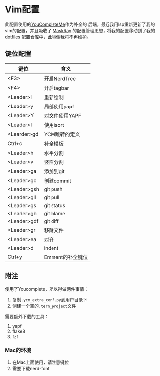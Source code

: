 # Vim配置

此配置使用的[YouCompleteMe](https://github.com/Valloric/YouCompleteMe)作为补全的
后端，最近我用lsp重新更新了我的vim的配置，并且吸收了
[MaskRay](https://github.com/MaskRay/Config/tree/master/home)
的配置管理思想，将我的配置移动到了我的
[dotfiles](https://github.com/idwangmo/dotfiles)
配置仓库中，此镜像我将不再维护。


## 键位配置

键位 | 含义
--- | ---
\<F3> | 开启NerdTree
\<F4> | 开启tagbar
\<Leader>l | 重新绘制
\<Leader>y | 局部使用yapf
\<Leader>Y | 对文件使用YAPF
\<Leader>I | 使用isort
\<Learder>gd | YCM跳转的定义
Ctrl+c | 补全模板
\<Leader>h | 水平分割
\<Leader>v | 竖直分割
\<Leader>ga | 添加到git
\<Leader>gc | 创建commit
\<Leader>gsh | git push
\<Leader>gll | git pull
\<Leader>gs | git status
\<Leader>gb | git blame
\<Leader>gdf | git diff
\<Leader>gr | 移除文件
\<Leader>ea | 对齐
\<Leader>d | indent
Ctrl+y | Emment的补全键位

## 附注

使用了Youcomplete，所以得做两件事情：

1. 复制`.ycm_extra_conf.py`到用户目录下
2. 创建一个空的`.tern_project`文件

需要额外下载的工具：

1. yapf
2. flake8
3. fzf

### Mac的环境

1. 在Mac上面使用，请注意键位
2. 需要下载nerd-font


